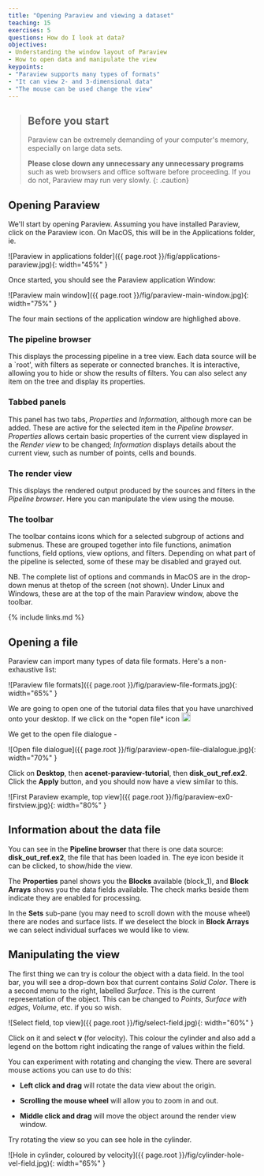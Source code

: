 ```yaml
---
title: "Opening Paraview and viewing a dataset"
teaching: 15
exercises: 5
questions: How do I look at data?
objectives:
- Understanding the window layout of Paraview 
- How to open data and manipulate the view
keypoints:
- "Paraview supports many types of formats"
- "It can view 2- and 3-dimensional data"
- "The mouse can be used change the view"
---
```



> ## Before you start
> Paraview can be extremely demanding of your computer's memory, especially
on large data sets.
>
> **Please close down any unnecessary any unnecessary programs** such as web browsers and office software before proceeding.
> If you do not, Paraview may run very slowly.
{: .caution}





## Opening Paraview

We'll start by opening Paraview. Assuming you have installed Paraview,
click on the Paraview icon. On MacOS, this will be in the Applications
folder, ie.

![Paraview in applications folder]({{ page.root }}/fig/applications-paraview.jpg){: width="45%" }

Once started, you should see the Paraview application Window:

![Paraview main window]({{ page.root }}/fig/paraview-main-window.jpg){: width="75%" }

The four main sections of the application window are highlighed above.


### The pipeline browser

This displays the processing pipeline in a tree view. Each data source will be
a `root', with filters as seperate or connected branches. It is interactive,
allowing you to hide or show the results of filters. You can also select
any item on the tree and display its properties.


### Tabbed panels

This panel has two tabs, *Properties* and *Information*, although more can be
added. These are active for the selected item in the *Pipeline browser*.
*Properties* allows certain basic properties of the current view displayed
in the *Render view* to be changed; *Information* displays details about the
current view, such as number of points, cells and bounds.


### The render view

This displays the rendered output produced by the sources and filters in
the *Pipeline browser*. Here you can manipulate the view using the mouse.


### The toolbar

The toolbar contains icons which for a selected subgroup of actions and
submenus. These are grouped together into file functions, animation
functions, field options, view options, and filters. Depending on what
part of the pipeline is selected, some of these may be disabled and grayed out.

NB. The complete list of options and commands in MacOS are in the drop-down
menus at thetop of the screen (not shown). Under Linux and Windows, these
are at the top of the main Paraview window, above the toolbar.

{% include links.md %}


## Opening a file

Paraview can import many types of data file formats. Here's a non-exhaustive
list:

![Paraview file formats]({{ page.root }}/fig/paraview-file-formats.jpg){: width="65%" }

<p> We are going to open one of the tutorial data files that you have unarchived onto your desktop. If we click on the *open file* icon&nbsp;<img src="{{ page.root }}/fig/paraview-open-file.jpg" height=18pt> </p>

We get to the open file dialogue -

![Open file dialogue]({{ page.root }}/fig/paraview-open-file-dialalogue.jpg){: width="70%" }

Click on **Desktop**, then **acenet-paraview-tutorial**, then
**disk_out_ref.ex2**. Click the **Apply** button, and you should now have
a view similar to this.

![First Paraview example, top view]({{ page.root }}/fig/paraview-ex0-firstview.jpg){: width="80%" }

## Information about the data file

You can see in the **Pipeline browser** that there is one data source:
**disk_out_ref.ex2**, the file that has been loaded in. The eye icon beside it
can be clicked, to show/hide the view.

The **Properties** panel shows you the **Blocks** available (block_1), and
**Block Arrays** shows you the data fields available. The check marks
beside them indicate they are enabled for processing.

In the **Sets** sub-pane (you may need to scroll down with the mouse wheel)
there are nodes and surface lists. If we deselect the block in **Block Arrays**
we can select individual surfaces we would like to view.

## Manipulating the view

The first thing we can try is colour the object with a data field. In the
tool bar, you will see a drop-down box that current contains *Solid Color*.
There is a second menu to the right, labelled *Surface*. This is the current
representation of the object. This can be changed to *Points*, *Surface with edges*, *Volume*, etc. if you so wish.

![Select field, top view]({{ page.root }}/fig/select-field.jpg){: width="60%" }

Click on it and select **v** (for velocity). This colour the cylinder and also
add a legend on the bottom right indicating the range of values within the
field.

You can experiment with rotating and changing the view. There are several
mouse actions you can use to do this:

- **Left click and drag** will rotate the data view about the origin.

- **Scrolling the mouse wheel** will allow you to zoom in and out.

- **Middle click and drag** will move the object around the render view window.

Try rotating the view so you can see hole in the cylinder.

![Hole in cylinder, coloured by velocity]({{ page.root }}/fig/cylinder-hole-vel-field.jpg){: width="65%" }

